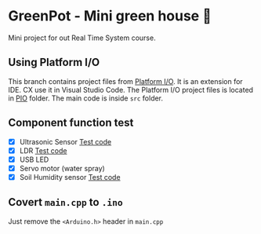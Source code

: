# GreenPot - Mini green house 🌱

Mini project for out Real Time System course. 

## Using Platform I/O

This branch contains project files from [Platform I/O](https://platformio.org/). It is an extension for IDE. CX use it in Visual Studio Code. The Platform I/O project files is located in [PIO](PIO) folder. The main code is inside `src` folder.  

## Component function test

- [x] Ultrasonic Sensor [Test code](PIO/ultrasonic-delay-trigger/src/main.cpp)
- [x] LDR [Test code](PIO/test-LDR/src/main.cpp)
- [x] USB LED 
- [x] Servo motor (water spray)
- [x] Soil Humidity sensor [Test code](PIO/test-soil-moisture/src/main.cpp)

## Covert `main.cpp` to `.ino`
Just remove the `<Arduino.h>` header in `main.cpp`


